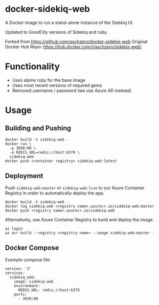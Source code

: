 # docker-sidekiq-web

A Docker image to run a stand-alone instance of the Sidekiq UI.

Updated to GoodCity versions of Sidekiq and ruby.

Forked from https://github.com/aschzero/docker-sidekiq-web
Original Docker Hub Repo: https://hub.docker.com/r/aschzero/sidekiq-web/

# Functionality

* Uses alpine ruby for the base image
* Uses most recent versions of required gems
* Removed username / password (we use Azure AD instead)

# Usage

## Building and Pushing

```
docker build -t sidekiq-web .
docker run \
  -p 3030:80 \
  -e REDIS_URL=redis://host:6379 \
  sidekiq-web
docker push <container registry> sidekiq-web:latest
```

## Deployment

Push `sidekiq-web:master` or `sidekiq-web:live` to our Azure Container Registry in order to automatically deploy the app.

```
docker build -t sidekiq-web .
docker tag sidekiq-web <registry name>.azurecr.io/sidekiq-web:master
docker push <registry name>.azurecr.io/sidekiq-web
```

Alternatively, use Azure Container Registry to build and deploy the image.

```
az login
az acr build --registry <registry name> --image sidekiq-web:master .
```


## Docker Compose

Example compose file:

```
version: '3'
services:
  sidekiq_web:
    image: sidekiq-web
    environment:
      REDIS_URL: redis://host:6379
    ports:
      - 3030:80
```
